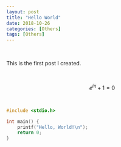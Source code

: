 ```yaml
---
layout: post
title: "Hello World"
date: 2018-10-26
categories: [Others]
tags: [Others]
---
```


<br>

This is the first post I created.

<br>

$$
e^{i\pi} + 1 = 0
$$

<br>

```c
#include <stdio.h>

int main() {
    printf("Hello, World!\n");
    return 0;
}
```

<br>
